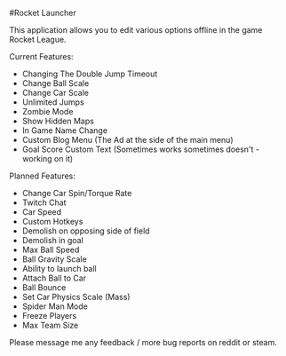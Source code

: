 #Rocket Launcher

This application allows you to edit various options offline in the game Rocket League.

Current Features:

- Changing The Double Jump Timeout
- Change Ball Scale
- Change Car Scale
- Unlimited Jumps
- Zombie Mode
- Show Hidden Maps
- In Game Name Change
- Custom Blog Menu (The Ad at the side of the main menu)
- Goal Score Custom Text (Sometimes works sometimes doesn't - working on it)

Planned Features:

- Change Car Spin/Torque Rate
- Twitch Chat
- Car Speed
- Custom Hotkeys
- Demolish on opposing side of field
- Demolish in goal
- Max Ball Speed
- Ball Gravity Scale
- Ability to launch ball
- Attach Ball to Car
- Ball Bounce
- Set Car Physics Scale (Mass)
- Spider Man Mode
- Freeze Players
- Max Team Size

Please message me any feedback / more bug reports on reddit or steam.